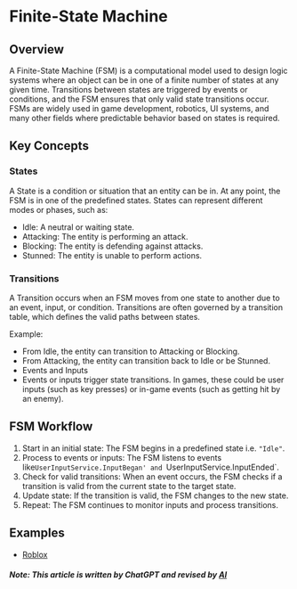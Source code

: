 # Finite-State Machine

## Overview
A Finite-State Machine (FSM) is a computational model used to design logic systems where an object can be in one of a finite number of states at any given time. 
Transitions between states are triggered by events or conditions, and the FSM ensures that only valid state transitions occur. 
FSMs are widely used in game development, robotics, UI systems, and many other fields where predictable behavior based on states is required.

## Key Concepts
### States
A State is a condition or situation that an entity can be in. At any point, the FSM is in one of the predefined states. States can represent different modes or phases, such as:

- Idle: A neutral or waiting state.
- Attacking: The entity is performing an attack.
- Blocking: The entity is defending against attacks.
- Stunned: The entity is unable to perform actions.

### Transitions
A Transition occurs when an FSM moves from one state to another due to an event, input, or condition. Transitions are often governed by a transition table, which defines the valid paths between states.

Example:

- From Idle, the entity can transition to Attacking or Blocking.
- From Attacking, the entity can transition back to Idle or be Stunned.
- Events and Inputs
- Events or inputs trigger state transitions. In games, these could be user inputs (such as key presses) or in-game events (such as getting hit by an enemy).

## FSM Workflow

1. Start in an initial state: The FSM begins in a predefined state i.e. `"Idle"`.
2. Process to events or inputs: The FSM listens to events like`UserInputService.InputBegan' and `UserInputService.InputEnded`.
3. Check for valid transitions: When an event occurs, the FSM checks if a transition is valid from the current state to the target state.
4. Update state: If the transition is valid, the FSM changes to the new state.
5. Repeat: The FSM continues to monitor inputs and process transitions.

## Examples
- [Roblox]()


##### Note: This article is written by ChatGPT and revised by [Al](https://github.com/alpluspluss)